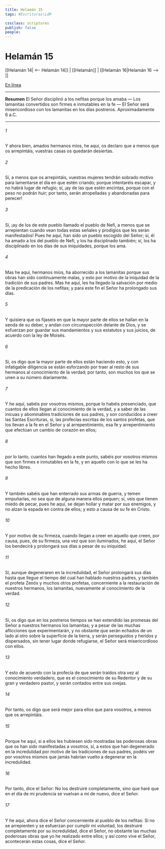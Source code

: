 ```yaml
---
title: Helamán 15
tags: #Escrituras\LdM

cssclass: scriptures
publish: false
people:
---
```


# Helamán 15
[[Helamán 14| <-- Helamán 14]] | [[Helamán]] | [[Helamán 16|Helamán 16 --> ]]

[En línea](https://churchofjesuschrist.org/study/scriptures/bofm/hel/15?lang=spa)

---
__Resumen__
El Señor disciplinó a los nefitas porque los amaba — Los lamanitas convertidos son firmes e inmutables en la fe — El Señor será misericordioso con los lamanitas en los días postreros. Aproximadamente 6 a.C.

---
###### 1 
Y ahora bien, amados hermanos míos, he aquí, os declaro que a menos que os arrepintáis, vuestras casas os quedarán desiertas.

###### 2 
Sí, a menos que os arrepintáis, vuestras mujeres tendrán sobrado motivo para lamentarse el día en que estén criando; porque intentaréis escapar, y no habrá lugar de refugio; sí, ¡ay de las que estén encintas, porque con el peso no podrán huir; por tanto, serán atropelladas y abandonadas para perecer!

###### 3 
Sí, ¡ay de los de este pueblo llamado el pueblo de Nefi, a menos que se arrepientan cuando vean todas estas señales y prodigios que les serán manifestados! Pues he aquí, han sido un pueblo escogido del Señor; sí, él ha amado a los del pueblo de Nefi, y los ha disciplinado también; sí, los ha disciplinado en los días de sus iniquidades, porque los ama.

###### 4 
Mas he aquí, hermanos míos, ha aborrecido a los lamanitas porque sus obras han sido continuamente malas, y esto por motivo de la iniquidad de la tradición de sus padres. Mas he aquí, les ha llegado la salvación por medio de la predicación de los nefitas; y para este fin el Señor ha prolongado sus días.

###### 5 
Y quisiera que os fijaseis en que la mayor parte de ellos se hallan en la senda de su deber, y andan con circunspección delante de Dios, y se esfuerzan por guardar sus mandamientos y sus estatutos y sus juicios, de acuerdo con la ley de Moisés.

###### 6 
Sí, os digo que la mayor parte de ellos están haciendo esto, y con infatigable diligencia se están esforzando por traer al resto de sus hermanos al conocimiento de la verdad; por tanto, son muchos los que se unen a su número diariamente.

###### 7 
Y he aquí, sabéis por vosotros mismos, porque lo habéis presenciado, que cuantos de ellos llegan al conocimiento de la verdad, y a saber de las inicuas y abominables tradiciones de sus padres, y son conducidos a creer las Santas Escrituras, sí, las profecías escritas de los santos profetas, que los llevan a la fe en el Señor y al arrepentimiento, esa fe y arrepentimiento que efectúan un cambio de corazón en ellos;

###### 8 
por lo tanto, cuantos han llegado a este punto, sabéis por vosotros mismos que son firmes e inmutables en la fe, y en aquello con lo que se les ha hecho libres.

###### 9 
Y también sabéis que han enterrado sus armas de guerra, y temen empuñarlas, no sea que de alguna manera ellos pequen; sí, veis que tienen miedo de pecar, pues he aquí, se dejan hollar y matar por sus enemigos, y no alzan la espada en contra de ellos; y esto a causa de su fe en Cristo.

###### 10 
Y por motivo de su firmeza, cuando llegan a creer en aquello que creen, por causa, pues, de su firmeza, una vez que son iluminados, he aquí, el Señor los bendecirá y prolongará sus días a pesar de su iniquidad.

###### 11 
Sí, aunque degeneraren en la incredulidad, el Señor prolongará sus días hasta que llegue el tiempo del cual han hablado nuestros padres, y también el profeta Zenós y muchos otros profetas, concerniente a la restauración de nuestros hermanos, los lamanitas, nuevamente al conocimiento de la verdad.

###### 12 
Sí, os digo que en los postreros tiempos se han extendido las promesas del Señor a nuestros hermanos los lamanitas; y a pesar de las muchas aflicciones que experimentarán, y no obstante que serán echados de un lado al otro sobre la superficie de la tierra, y serán perseguidos y heridos y dispersados, sin tener lugar donde refugiarse, el Señor será misericordioso con ellos.

###### 13 
Y esto de acuerdo con la profecía de que serán traídos otra vez al conocimiento verdadero, que es el conocimiento de su Redentor y de su gran y verdadero pastor, y serán contados entre sus ovejas.

###### 14 
Por tanto, os digo que será mejor para ellos que para vosotros, a menos que os arrepintáis.

###### 15 
Porque he aquí, si a ellos les hubiesen sido mostradas las poderosas obras que os han sido manifestadas a vosotros, sí, a estos que han degenerado en la incredulidad por motivo de las tradiciones de sus padres, podéis ver por vosotros mismos que jamás habrían vuelto a degenerar en la incredulidad.

###### 16 
Por tanto, dice el Señor: No los destruiré completamente, sino que haré que en el día de mi prudencia se vuelvan a mí de nuevo, dice el Señor.

###### 17 
Y he aquí, ahora dice el Señor concerniente al pueblo de los nefitas: Si no se arrepienten y se esfuerzan por cumplir mi voluntad, los destruiré completamente por su incredulidad, dice el Señor, no obstante las muchas poderosas obras que yo he realizado entre ellos; y así como vive el Señor, acontecerán estas cosas, dice el Señor.

